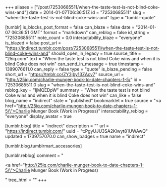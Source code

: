 +++
aliases = ["/post/72530685511/when-the-taste-test-is-not-blind-coke-wins-and"]
date = 2014-01-07T06:36:51Z
id = "72530685511"
slug = "when-the-taste-test-is-not-blind-coke-wins-and"
type = "tumblr-quote"

[tumblr]
is_blocks_post_format = false
can_blaze = false
date = "2014-01-07 06:36:51 GMT"
format = "markdown"
can_reblog = false
id_string = "72530685511"
note_count = 0.0
interactability_blaze = "everyone"
is_blazed = false
post_url = "https://indirect.tumblr.com/post/72530685511/when-the-taste-test-is-not-blind-coke-wins-and"
should_open_in_legacy = true
source_title = "25iq.com"
text = "When the taste test is not blind Coke wins and when it is blind Coke does not win"
can_send_in_message = true
timestamp = 1389076611.0
can_reply = false
type = "quote"
is_blaze_pending = false
short_url = "https://tmblr.co/ZY3jby13ZAcv7"
source_url = "http://25iq.com/charlie-munger-book-to-date-chapters-1-5/"
id = 72530685511.0
slug = "when-the-taste-test-is-not-blind-coke-wins-and"
reblog_key = "IjMQEDpW"
summary = "When the taste test is not blind Coke wins and when it is blind Coke does not win"
can_like = false
blog_name = "indirect"
state = "published"
bookmarklet = true
source = "<a href=\"http://25iq.com/charlie-munger-book-to-date-chapters-1-5/\">Charlie Munger Book (Work in Progress)</a>"
interactability_reblog = "everyone"
display_avatar = true

[tumblr.blog]
title = "indirect"
description = ""
url = "https://indirect.tumblr.com/"
uuid = "t:PgyUJU3SA2Klwyt81UWAwQ"
updated = 1739757070.0
can_show_badges = true
name = "indirect"

[tumblr.blog.tumblrmart_accessories]

[tumblr.reblog]
comment = "<p><a href=\"http://25iq.com/charlie-munger-book-to-date-chapters-1-5/\">Charlie Munger Book (Work in Progress)</a></p>"
tree_html = ""
+++
